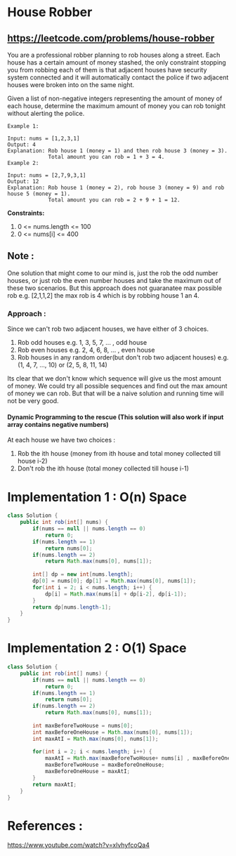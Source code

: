 # House Robber
## https://leetcode.com/problems/house-robber

You are a professional robber planning to rob houses along a street. Each house has a certain amount of money stashed, the only constraint stopping you from robbing each of them is that adjacent houses have security system connected and it will automatically contact the police if two adjacent houses were broken into on the same night.

Given a list of non-negative integers representing the amount of money of each house, determine the maximum amount of money you can rob tonight without alerting the police.

``` 
Example 1:

Input: nums = [1,2,3,1]
Output: 4
Explanation: Rob house 1 (money = 1) and then rob house 3 (money = 3).
             Total amount you can rob = 1 + 3 = 4.
Example 2:

Input: nums = [2,7,9,3,1]
Output: 12
Explanation: Rob house 1 (money = 2), rob house 3 (money = 9) and rob house 5 (money = 1).
             Total amount you can rob = 2 + 9 + 1 = 12.
``` 

**Constraints:**

1. 0 <= nums.length <= 100
2. 0 <= nums[i] <= 400

## Note :
One solution that might come to our mind is, just the rob the odd number houses, or just rob the even number houses and take the maximum out of these two scenarios.
But this approach does not guaranatee max possible rob e.g. [2,1,1,2] the max rob is 4 which is by robbing house 1 an 4.

### Approach :
Since we can't rob two adjacent houses, we have either of 3 choices.
1. Rob odd houses e.g.  1, 3, 5, 7, ... , odd house
2. Rob even houses  e.g. 2, 4, 6, 8, ... , even house
3. Rob houses in any random order(but don't rob two adjacent houses) e.g. (1, 4, 7, ..., 10) or (2, 5, 8, 11, 14)

Its clear that we don't know which sequence will give us the most amount of money. 
We could try all possible sequences and find out the max amount of money we can rob.
But that will be a naive solution and running time will not be very good.

#### Dynamic Programming to the rescue (This solution will also work if input array contains negative numbers)
At each house we have two choices : 
1. Rob the ith house (money from ith house and total money collected till house i-2)
2. Don't rob the ith house (total money collected till house i-1)

# Implementation 1 : O(n) Space
```java
class Solution {
    public int rob(int[] nums) {
        if(nums == null || nums.length == 0)
            return 0;
        if(nums.length == 1)
            return nums[0];
        if(nums.length == 2)
            return Math.max(nums[0], nums[1]);
        
        int[] dp = new int[nums.length];
        dp[0] = nums[0]; dp[1] = Math.max(nums[0], nums[1]);
        for(int i = 2; i < nums.length; i++) {
            dp[i] = Math.max(nums[i] + dp[i-2], dp[i-1]);
        }
        return dp[nums.length-1];
    }
}
```
# Implementation 2 : O(1) Space
```java
class Solution {
    public int rob(int[] nums) {
        if(nums == null || nums.length == 0)
            return 0;
        if(nums.length == 1)
            return nums[0];
        if(nums.length == 2)
            return Math.max(nums[0], nums[1]);
        
        int maxBeforeTwoHouse = nums[0];
        int maxBeforeOneHouse = Math.max(nums[0], nums[1]);
        int maxAtI = Math.max(nums[0], nums[1]);
        
        for(int i = 2; i < nums.length; i++) {
            maxAtI = Math.max(maxBeforeTwoHouse+ nums[i] , maxBeforeOneHouse);
            maxBeforeTwoHouse = maxBeforeOneHouse;
            maxBeforeOneHouse = maxAtI;
        }
        return maxAtI;
    }
}
```


# References :
https://www.youtube.com/watch?v=xlvhyfcoQa4
